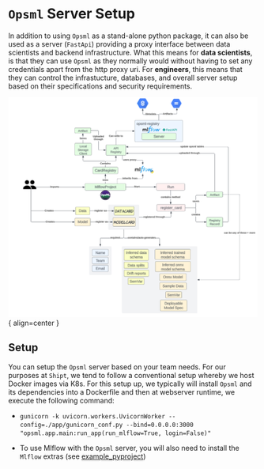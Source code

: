 # `Opsml` Server Setup

In addition to using `Opsml` as a stand-alone python package, it can also be used as a server (`FastApi`) providing a proxy interface between data scientists and backend infrastructure. What this means for **data scientists**, is that they can use `Opsml` as they normally would without having to set any credentials apart from the http proxy uri. For **engineers**, this means that they can control the infrastucture, databases, and overall server setup based on their specifications and security requirements.


![](server-proxy-arch.png){ align=center }


## Setup
You can setup the `Opsml` server based on your team needs. For our purposes at `Shipt`, we tend to follow a conventional setup whereby we host Docker images via K8s. For this setup up, we typically will install `Opsml` and its dependencies into a Dockerfile and then at webserver runtime, we execute the following command:

-  `gunicorn -k uvicorn.workers.UvicornWorker --config=./app/gunicorn_conf.py --bind=0.0.0.0:3000 "opsml.app.main:run_app(run_mlflow=True, login=False)"`

- To use Mlflow with the `Opsml` server, you will also need to install the `Mlflow` extras (see [example_pyproject](example_toml.md))